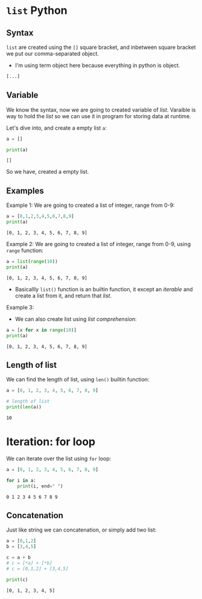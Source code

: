 <!-- syntax -->
<!-- variable -->
<!-- Some example of list creation -->
<!-- length of -->
<!-- iteration: using for loop -->
<!-- concatenation -->
<!-- indexing -->
<!-- change value in list -->
<!-- deleting value in list -->
<!-- slicing -->


<!-- Advance -->
<!-- iteration: using for while, try-except -->
<!-- unpacking list in variables -->
<!-- unpacking with `*list` -->


<!-- listmethods -->
<!-- append() -->
<!-- pop() -->
<!-- insert() -->
<!--  -->

# `list` Python

## Syntax 

`list` are created using the `[]` square bracket, and inbetween square bracket we put our comma-separated object. 

- I'm using term object here because everything in python is object.

```py
[...]
```

## Variable

We know the syntax, now we are going to created variable of *list*. Varaible is way to hold the *list* so we can use it in program for storing data at runtime.

Let's dive into, and create a empty list `a`:

```py
a = []

print(a)
```

```output
[]
```

So we have, created a empty list.


## Examples

Example 1: We are going to created a list of integer, range from 0-9:

```py
a = [0,1,2,3,4,5,6,7,8,9]
print(a)
```

```output
[0, 1, 2, 3, 4, 5, 6, 7, 8, 9]
```

Example 2: We are going to created a list of integer, range from 0-9, using `range` function:

```py
a = list(range(10))
print(a)
```

```output
[0, 1, 2, 3, 4, 5, 6, 7, 8, 9]
```

- Basicallly `list()` function is an builtin function, it except an *iterable* and create a list from it, and return that *list*.


Example 3:

- We can also create list using *list comprehension*:

```py
a = [x for x in range(10)]
print(a)
```

```output
[0, 1, 2, 3, 4, 5, 6, 7, 8, 9]
```

## Length of list

We can find the length of list, using `len()` builtin function:

```py
a = [0, 1, 2, 3, 4, 5, 6, 7, 8, 9]

# length of list
print(len(a))
```

```output
10
```


# Iteration: for loop

We can iterate over the list using `for` loop:

```py
a = [0, 1, 2, 3, 4, 5, 6, 7, 8, 9]

for i in a:
    print(i, end=" ")
```

```output
0 1 2 3 4 5 6 7 8 9
```

## Concatenation

Just like string we can concatenation, or simply add two list:


```py
a = [0,1,2]
b = [3,4,5]

c = a + b
# c = [*a] + [*b]
# c = [0,1,2] + [3,4,5]

print(c)
```

```output
[0, 1, 2, 3, 4, 5]
```



